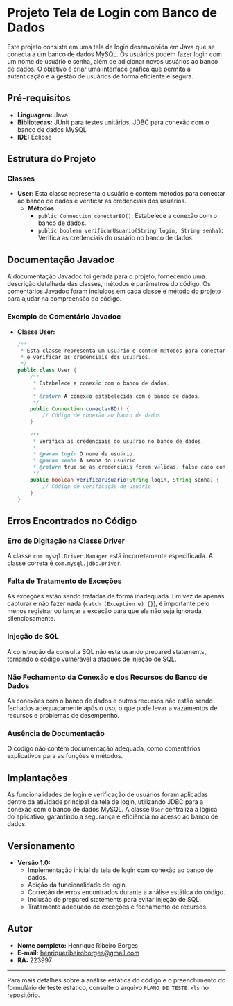 # Projeto Tela de Login com Banco de Dados

Este projeto consiste em uma tela de login desenvolvida em Java que se conecta a um banco de dados MySQL. Os usuários podem fazer login com um nome de usuário e senha, além de adicionar novos usuários ao banco de dados. O objetivo é criar uma interface gráfica que permita a autenticação e a gestão de usuários de forma eficiente e segura.

## Pré-requisitos

- **Linguagem:** Java
- **Bibliotecas:** JUnit para testes unitários, JDBC para conexão com o banco de dados MySQL
- **IDE:** Eclipse

## Estrutura do Projeto

### Classes

- **User:** Esta classe representa o usuário e contém métodos para conectar ao banco de dados e verificar as credenciais dos usuários.
  - **Métodos:**
    - `public Connection conectarBD()`: Estabelece a conexão com o banco de dados.
    - `public boolean verificarUsuario(String login, String senha)`: Verifica as credenciais do usuário no banco de dados.

## Documentação Javadoc

A documentação Javadoc foi gerada para o projeto, fornecendo uma descrição detalhada das classes, métodos e parâmetros do código. Os comentários Javadoc foram incluídos em cada classe e método do projeto para ajudar na compreensão do código.

### Exemplo de Comentário Javadoc

- **Classe User:**
  ```java
  /**
   * Esta classe representa um usuário e contém métodos para conectar ao banco de dados
   * e verificar as credenciais dos usuários.
   */
  public class User {
      /**
       * Estabelece a conexão com o banco de dados.
       * 
       * @return A conexão estabelecida com o banco de dados.
       */
      public Connection conectarBD() {
          // Código de conexão ao banco de dados
      }
      
      /**
       * Verifica as credenciais do usuário no banco de dados.
       * 
       * @param login O nome de usuário.
       * @param senha A senha do usuário.
       * @return true se as credenciais forem válidas, false caso contrário.
       */
      public boolean verificarUsuario(String login, String senha) {
          // Código de verificação de usuário
      }
  }
  ```

## Erros Encontrados no Código

### Erro de Digitação na Classe Driver
A classe `com.mysql.Driver.Manager` está incorretamente especificada. A classe correta é `com.mysql.jdbc.Driver`.

### Falta de Tratamento de Exceções
As exceções estão sendo tratadas de forma inadequada. Em vez de apenas capturar e não fazer nada (`catch (Exception e) {}`), é importante pelo menos registrar ou lançar a exceção para que ela não seja ignorada silenciosamente.

### Injeção de SQL
A construção da consulta SQL não está usando prepared statements, tornando o código vulnerável a ataques de injeção de SQL.

### Não Fechamento da Conexão e dos Recursos do Banco de Dados
As conexões com o banco de dados e outros recursos não estão sendo fechados adequadamente após o uso, o que pode levar a vazamentos de recursos e problemas de desempenho.

### Ausência de Documentação
O código não contém documentação adequada, como comentários explicativos para as funções e métodos.

## Implantações

As funcionalidades de login e verificação de usuários foram aplicadas dentro da atividade principal da tela de login, utilizando JDBC para a conexão com o banco de dados MySQL. A classe `User` centraliza a lógica do aplicativo, garantindo a segurança e eficiência no acesso ao banco de dados.

## Versionamento

- **Versão 1.0:**
  - Implementação inicial da tela de login com conexão ao banco de dados.
  - Adição da funcionalidade de login.
  - Correção de erros encontrados durante a análise estática do código.
  - Inclusão de prepared statements para evitar injeção de SQL.
  - Tratamento adequado de exceções e fechamento de recursos.

## Autor

- **Nome completo:** Henrique Ribeiro Borges
- **E-mail:** henriqueribeiroborges@gmail.com
- **RA:** 223997

---

Para mais detalhes sobre a análise estática do código e o preenchimento do formulário de teste estático, consulte o arquivo `PLANO_DE_TESTE.xls` no repositório.
